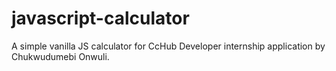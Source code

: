 # javascript-calculator
A simple vanilla JS calculator for CcHub Developer internship application by Chukwudumebi Onwuli.
